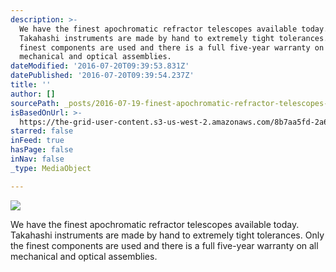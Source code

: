 ```yaml
---
description: >-
  We have the finest apochromatic refractor telescopes available today.
  Takahashi instruments are made by hand to extremely tight tolerances. Only the
  finest components are used and there is a full five-year warranty on all
  mechanical and optical assemblies.
dateModified: '2016-07-20T09:39:53.831Z'
datePublished: '2016-07-20T09:39:54.237Z'
title: ''
author: []
sourcePath: _posts/2016-07-19-finest-apochromatic-refractor-telescopes-available-today.md
isBasedOnUrl: >-
  https://the-grid-user-content.s3-us-west-2.amazonaws.com/8b7aa5fd-2a6b-45e2-b97a-ebabd9aed6ce.png
starred: false
inFeed: true
hasPage: false
inNav: false
_type: MediaObject

---
```

![](https://the-grid-user-content.s3-us-west-2.amazonaws.com/0c55d007-78ea-40ad-8dff-bb2eaf4d3921.png)

We have the finest apochromatic refractor telescopes available today. Takahashi instruments are made by hand to extremely tight tolerances. Only the finest components are used and there is a full five-year warranty on all mechanical and optical assemblies.